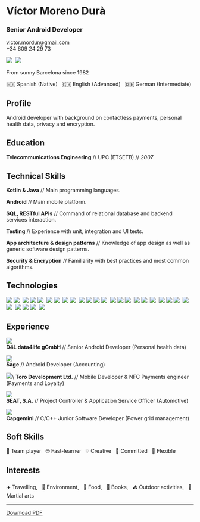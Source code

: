 # Víctor Moreno Durà

### Senior Android Developer

[victor.mordur@gmail.com](victor.mordur@gmail.com)  
 +34 609 24 29 73
 
 ![](https://img.shields.io/badge/LinkedIn-0077B5?style=for-the-badge&logo=linkedin&logoColor=white)&nbsp; ![](https://img.shields.io/badge/GitHub-100000?style=for-the-badge&logo=github&logoColor=white)

From sunny Barcelona since 1982

:es: Spanish (Native)  &nbsp; :uk: English (Advanced) &nbsp; :de: German (Intermediate)

## Profile

Android developer with background on contactless payments, personal health data, privacy and encryption.

## Education

**Telecommunications Engineering** // UPC (ETSETB) // _2007_

## Technical Skills

**Kotlin & Java** // Main programming languages.

**Android** // Main mobile platform.

**SQL, RESTful APIs** // Command of relational database and backend services interaction.

**Testing** // Experience with unit, integration and UI tests.

**App architecture & design patterns** // Knowledge of app design as well as generic software design patterns.

**Security & Encryption** // Familiarity with best practices and most common algorithms.

## Technologies


![](https://img.shields.io/badge/-Android_SDK-brightgreen)&nbsp;![](https://img.shields.io/badge/-Android_Compose-brightgreen)&nbsp;
![](https://img.shields.io/badge/-Coroutines-blue)&nbsp;![](https://img.shields.io/badge/-Flow-blue)&nbsp;![](https://img.shields.io/badge/-RxJava-blue)&nbsp;
![](https://img.shields.io/badge/-Kotlin_Multipltform-blueviolet)&nbsp;![](https://img.shields.io/badge/-Kotlin_Native-blueviolet)&nbsp;
![](https://img.shields.io/badge/-Retrofit-orange)&nbsp;![](https://img.shields.io/badge/-Ktor-orange)&nbsp;
![](https://img.shields.io/badge/-SQLite-red)&nbsp;![](https://img.shields.io/badge/-SQLDelight-red)&nbsp;![](https://img.shields.io/badge/-SQCipher-red)&nbsp;![](https://img.shields.io/badge/-Realm-red)&nbsp;
![](https://img.shields.io/badge/-JUnit-black)&nbsp;![](https://img.shields.io/badge/-Robolectric-black)&nbsp;![](https://img.shields.io/badge/-Espresso-black)&nbsp;
![](https://img.shields.io/badge/-Dagger-yellowgreen)&nbsp;![](https://img.shields.io/badge/-Koin-yellowgreen)&nbsp;
![](https://img.shields.io/badge/-Git-lightgrey)&nbsp;
![](https://img.shields.io/badge/-Javascript-ff69b4)&nbsp;![](https://img.shields.io/badge/-HTML-ff69b4)&nbsp;![](https://img.shields.io/badge/-CSS-ff69b4)&nbsp;
![](https://img.shields.io/badge/-OAuth-yellow)&nbsp;![](https://img.shields.io/badge/-JWT-yellow)&nbsp;
![](https://img.shields.io/badge/-NFC-9cf)&nbsp;![](https://img.shields.io/badge/-SmartCard_(S/E)_-9cf)&nbsp;![](https://img.shields.io/badge/-HCE-9cf)&nbsp;
![](https://img.shields.io/badge/-HL7_FHIR-green)

## Experience

![](https://img.shields.io/badge/2018-Present-brightgreen)\
**D4L data4life gGmbH** // Senior Android Developer (Personal health data) 
  
![](https://img.shields.io/badge/2017-2018-brightgreen)\
 **Sage** // Android Developer (Accounting) 

![](https://img.shields.io/badge/2012-2017-brightgreen)\ 
**Toro Development Ltd.** // Mobile Developer & NFC Payments engineer (Payments and Loyalty) 
  
![](https://img.shields.io/badge/2008-2012-brightgreen)\
**SEAT, S.A.** // Project Controller & Application Service Officer (Automotive) 

![](https://img.shields.io/badge/-2008-brightgreen)\
 **Capgemini** // C/C++ Junior Software Developer (Power grid management) 


## Soft Skills

:raised_hands: Team player  &nbsp;  :nerd_face: Fast-learner &nbsp;  :bulb: Creative &nbsp; :muscle: Committed  &nbsp; :handshake: Flexible 


## Interests

:airplane: Travelling, &nbsp; :seedling: Environment, &nbsp; :ramen: Food, &nbsp; :book: Books, &nbsp; :tent: Outdoor activities, &nbsp; :martial_arts_uniform: Martial arts


------

[Download PDF]()